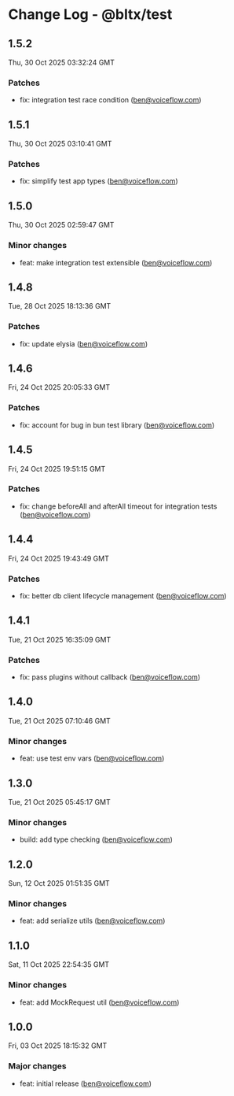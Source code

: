 # Change Log - @bltx/test

<!-- This log was last generated on Thu, 30 Oct 2025 03:32:24 GMT and should not be manually modified. -->

<!-- Start content -->

## 1.5.2

Thu, 30 Oct 2025 03:32:24 GMT

### Patches

- fix: integration test race condition (ben@voiceflow.com)

## 1.5.1

Thu, 30 Oct 2025 03:10:41 GMT

### Patches

- fix: simplify test app types (ben@voiceflow.com)

## 1.5.0

Thu, 30 Oct 2025 02:59:47 GMT

### Minor changes

- feat: make integration test extensible (ben@voiceflow.com)

## 1.4.8

Tue, 28 Oct 2025 18:13:36 GMT

### Patches

- fix: update elysia (ben@voiceflow.com)

## 1.4.6

Fri, 24 Oct 2025 20:05:33 GMT

### Patches

- fix: account for bug in bun test library (ben@voiceflow.com)

## 1.4.5

Fri, 24 Oct 2025 19:51:15 GMT

### Patches

- fix: change beforeAll and afterAll timeout for integration tests (ben@voiceflow.com)

## 1.4.4

Fri, 24 Oct 2025 19:43:49 GMT

### Patches

- fix: better db client lifecycle management (ben@voiceflow.com)

## 1.4.1

Tue, 21 Oct 2025 16:35:09 GMT

### Patches

- fix: pass plugins without callback (ben@voiceflow.com)

## 1.4.0

Tue, 21 Oct 2025 07:10:46 GMT

### Minor changes

- feat: use test env vars (ben@voiceflow.com)

## 1.3.0

Tue, 21 Oct 2025 05:45:17 GMT

### Minor changes

- build: add type checking (ben@voiceflow.com)

## 1.2.0

Sun, 12 Oct 2025 01:51:35 GMT

### Minor changes

- feat: add serialize utils (ben@voiceflow.com)

## 1.1.0

Sat, 11 Oct 2025 22:54:35 GMT

### Minor changes

- feat: add MockRequest util (ben@voiceflow.com)

## 1.0.0

Fri, 03 Oct 2025 18:15:32 GMT

### Major changes

- feat: initial release (ben@voiceflow.com)
